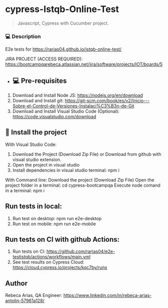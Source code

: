 # cypress-Istqb-Online-Test


> Javascript, Cypress with Cucumber project.

### 💻 Description
E2e tests for https://rarias04.github.io/istqb-online-test/

JIRA PROJECT (ACCESS REQUIRED): https://bootcampqarebeca.atlassian.net/jira/software/projects/IOT/boards/5
- ## 💻 Pre-requisites

1. Download and Install Node JS: https://nodejs.org/en/download
2. Download and Install git: https://git-scm.com/book/es/v2/Inicio---Sobre-el-Control-de-Versiones-Instalaci%C3%B3n-de-Git
3. Download and Install Visual Studio Code (Optional): https://code.visualstudio.com/download

## 🚀 Install the project
With Visual Studio Code:
1. Download the Project (Download Zip File) or Download from github with visual studio extension.
2. Open the project in visual studio
3. Install dependencies in visual studio terminal: npm i

With Command line:
Download the project (Download Zip File)
Open the project folder in a terminal: cd cypress-bootcampqa
Execute node comand in a terminal: npm i

## Run tests in local:
1. Run test on desktop: npm run e2e-desktop
2. Run test on mobile: npm run e2e-mobile


##  Run tests on CI with github Actions:
1. Run tests on CI: https://github.com/rarias04/e2e-testistqb/actions/workflows/main.yml
2. See test results on Cypress Cloud: https://cloud.cypress.io/projects/kqc7by/runs


## Author
 Rebeca Arias, QA Engineer: https://www.linkedin.com/in/rebeca-arias-antolin-57961a128/